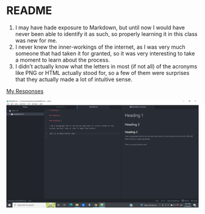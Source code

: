 # README

1. I may have hade exposure to Markdown, but until now I would have never been able to identify it as such, so properly learning it in this class was new for me.
2. I never knew the inner-workings of the internet, as I was very much someone that had taken it for granted, so it was very interesting to take a moment to learn about the process.
3. I didn't actually know what the letters in most (if not all) of the acronyms like PNG or HTML actually stood for, so a few of them were surprises that they actually made a lot of intuitive sense.

[My Responses](./responses.txt)

![Screenshot](./images/screenshot.png)
